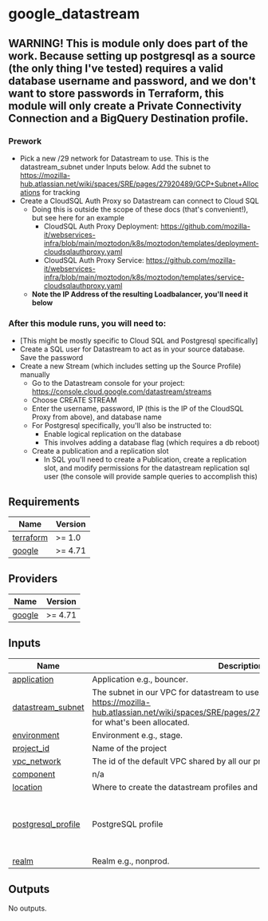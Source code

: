 
# google_datastream
## WARNING! This is module only does part of the work. Because setting up postgresql as a source (the only thing I've tested) requires a valid database username and password, and we don't want to store passwords in Terraform, this module will only create a Private Connectivity Connection and a BigQuery Destination profile.
### Prework
- Pick a new /29 network for Datastream to use. This is the datastream_subnet under Inputs below. Add the subnet to https://mozilla-hub.atlassian.net/wiki/spaces/SRE/pages/27920489/GCP+Subnet+Allocations for tracking
- Create a CloudSQL Auth Proxy so Datastream can connect to Cloud SQL
  - Doing this is outside the scope of these docs (that's convenient!), but see here for an example
    - CloudSQL Auth Proxy Deployment: https://github.com/mozilla-it/webservices-infra/blob/main/moztodon/k8s/moztodon/templates/deployment-cloudsqlauthproxy.yaml
    - CloudSQL Auth Proxy Service: https://github.com/mozilla-it/webservices-infra/blob/main/moztodon/k8s/moztodon/templates/service-cloudsqlauthproxy.yaml
  - **Note the IP Address of the resulting Loadbalancer, you'll need it below**
### After this module runs, you will need to:
- [This might be mostly specific to Cloud SQL and Postgresql specifically]
- Create a SQL user for Datastream to act as in your source database. Save the password
- Create a new Stream (which includes setting up the Source Profile) manually
  - Go to the Datastream console for your project: https://console.cloud.google.com/datastream/streams
  - Choose CREATE STREAM
  - Enter the username, password, IP (this is the IP of the CloudSQL Proxy from above), and database name
  - For Postgresql specifically, you'll also be instructed to:
    - Enable logical replication on the database
    - This involves adding a database flag (which requires a db reboot)
  - Create a publication and a replication slot
    - In SQL you'll need to create a Publication, create a replication slot, and modify permissions for the datastream replication sql user (the console will provide sample queries to accomplish this)



## Requirements

| Name | Version |
|------|---------|
| <a name="requirement_terraform"></a> [terraform](#requirement\_terraform) | >= 1.0 |
| <a name="requirement_google"></a> [google](#requirement\_google) | >= 4.71 |

## Providers

| Name | Version |
|------|---------|
| <a name="provider_google"></a> [google](#provider\_google) | >= 4.71 |

## Inputs

| Name | Description | Type | Default | Required |
|------|-------------|------|---------|:--------:|
| <a name="input_application"></a> [application](#input\_application) | Application e.g., bouncer. | `any` | n/a | yes |
| <a name="input_datastream_subnet"></a> [datastream\_subnet](#input\_datastream\_subnet) | The subnet in our VPC for datastream to use. Like '172.19.0.0/29'. See https://mozilla-hub.atlassian.net/wiki/spaces/SRE/pages/27920489/GCP+Subnet+Allocations for what's been allocated. | `any` | n/a | yes |
| <a name="input_environment"></a> [environment](#input\_environment) | Environment e.g., stage. | `any` | n/a | yes |
| <a name="input_project_id"></a> [project\_id](#input\_project\_id) | Name of the project | `any` | n/a | yes |
| <a name="input_vpc_network"></a> [vpc\_network](#input\_vpc\_network) | The id of the default VPC shared by all our projects | `any` | n/a | yes |
| <a name="input_component"></a> [component](#input\_component) | n/a | `string` | `"datastream"` | no |
| <a name="input_location"></a> [location](#input\_location) | Where to create the datastream profiles and the destination datasets | `string` | `"us-west1"` | no |
| <a name="input_postgresql_profile"></a> [postgresql\_profile](#input\_postgresql\_profile) | PostgreSQL profile | <pre>list(object({<br>    hostname = string<br>    username = string<br>    database = string<br>  }))</pre> | `[]` | no |
| <a name="input_realm"></a> [realm](#input\_realm) | Realm e.g., nonprod. | `string` | `""` | no |

## Outputs

No outputs.
